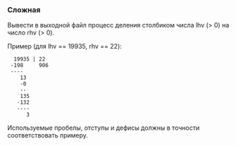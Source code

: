 ### Сложная

Вывести в выходной файл процесс деления столбиком числа lhv (> 0) на число rhv (> 0).

Пример (для lhv == 19935, rhv == 22):

      19935 | 22
     -198     906
     ----
        13
        -0
        --
        135
       -132
       ----
          3

Используемые пробелы, отступы и дефисы должны в точности соответствовать примеру.